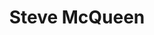 ---
title: Steve McQueen
category: paintings
series: simple
year: 2012
image: steve.jpg
size: 
materials: oil on canvas
---